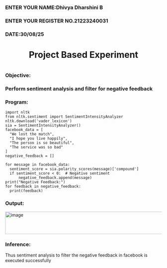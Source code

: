 <H3>ENTER YOUR NAME:Dhivya Dharshini B</H3>
<H3>ENTER YOUR REGISTER NO.21223240031</H3>
<H3>DATE:30/08/25</H3>
<H1 Align="center">Project Based Experiment<H1>
<H3>Objective:<H3>
 Perform sentiment analysis and filter for negative feedback
<H3>Program:</H3>
 
```
import nltk
from nltk.sentiment import SentimentIntensityAnalyzer
nltk.download('vader_lexicon')
sia = SentimentIntensityAnalyzer()
facebook_data = [
  "We lost the match",
  "I hope you live happily",
  "The person is so beautiful",
  "The service was so bad"
]
negative_feedback = []

for message in facebook_data:
  sentiment_score = sia.polarity_scores(message)['compound']
  if sentiment_score < 0:  # Negative sentiment
      negative_feedback.append(message)
print("Negative Feedback:")
for feedback in negative_feedback:
  print(feedback)

```
<H3>Output:</H3>

<img width="686" height="72" alt="image" src="https://github.com/user-attachments/assets/126ed893-a082-4fa9-adde-a81052aab886" />

<H3>Inference:</H3>
 Thus sentiment analysis to filter the negative feedback in facebook is executed successfully
